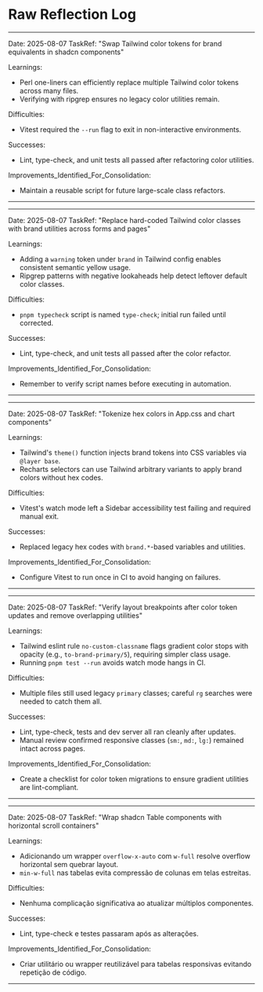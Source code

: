# Raw Reflection Log

---
Date: 2025-08-07
TaskRef: "Swap Tailwind color tokens for brand equivalents in shadcn components"

Learnings:
- Perl one-liners can efficiently replace multiple Tailwind color tokens across many files.
- Verifying with ripgrep ensures no legacy color utilities remain.

Difficulties:
- Vitest required the `--run` flag to exit in non-interactive environments.

Successes:
- Lint, type-check, and unit tests all passed after refactoring color utilities.

Improvements_Identified_For_Consolidation:
- Maintain a reusable script for future large-scale class refactors.
---

---
Date: 2025-08-07
TaskRef: "Replace hard-coded Tailwind color classes with brand utilities across forms and pages"

Learnings:
- Adding a `warning` token under `brand` in Tailwind config enables consistent semantic yellow usage.
- Ripgrep patterns with negative lookaheads help detect leftover default color classes.

Difficulties:
- `pnpm typecheck` script is named `type-check`; initial run failed until corrected.

Successes:
- Lint, type-check, and unit tests all passed after the color refactor.

Improvements_Identified_For_Consolidation:
- Remember to verify script names before executing in automation.
---
---
Date: 2025-08-07
TaskRef: "Tokenize hex colors in App.css and chart components"

Learnings:
- Tailwind's `theme()` function injects brand tokens into CSS variables via `@layer base`.
- Recharts selectors can use Tailwind arbitrary variants to apply brand colors without hex codes.

Difficulties:
- Vitest's watch mode left a Sidebar accessibility test failing and required manual exit.

Successes:
- Replaced legacy hex codes with `brand.*`-based variables and utilities.

Improvements_Identified_For_Consolidation:
- Configure Vitest to run once in CI to avoid hanging on failures.
---
---
Date: 2025-08-07
TaskRef: "Verify layout breakpoints after color token updates and remove overlapping utilities"

Learnings:
- Tailwind eslint rule `no-custom-classname` flags gradient color stops with opacity (e.g., `to-brand-primary/5`), requiring simpler class usage.
- Running `pnpm test --run` avoids watch mode hangs in CI.

Difficulties:
- Multiple files still used legacy `primary` classes; careful `rg` searches were needed to catch them all.

Successes:
- Lint, type-check, tests and dev server all ran cleanly after updates.
- Manual review confirmed responsive classes (`sm:`, `md:`, `lg:`) remained intact across pages.

Improvements_Identified_For_Consolidation:
- Create a checklist for color token migrations to ensure gradient utilities are lint-compliant.
---

---
Date: 2025-08-07
TaskRef: "Wrap shadcn Table components with horizontal scroll containers"

Learnings:
- Adicionando um wrapper `overflow-x-auto` com `w-full` resolve overflow horizontal sem quebrar layout.
- `min-w-full` nas tabelas evita compressão de colunas em telas estreitas.

Difficulties:
- Nenhuma complicação significativa ao atualizar múltiplos componentes.

Successes:
- Lint, type-check e testes passaram após as alterações.

Improvements_Identified_For_Consolidation:
- Criar utilitário ou wrapper reutilizável para tabelas responsivas evitando repetição de código.
---
